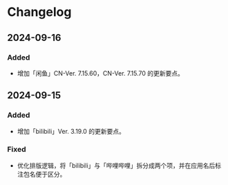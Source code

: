 # Changelog


## 2024-09-16

### Added

- 增加「闲鱼」CN-Ver. 7.15.60，CN-Ver. 7.15.70 的更新要点。


## 2024-09-15

### Added

- 增加「bilibili」Ver. 3.19.0 的更新要点。

### Fixed

- 优化排版逻辑，将「bilibili」与「哔哩哔哩」拆分成两个项，并在应用名后标注包名便于区分。
